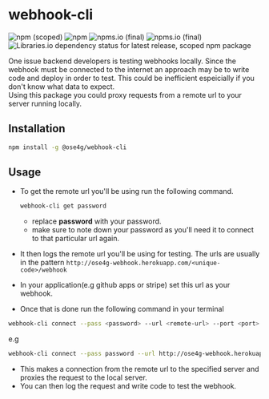 # webhook-cli

![npm (scoped)](https://img.shields.io/npm/v/@ose4g/webhook-cli)
![npm](https://img.shields.io/npm/dw/@ose4g/webhook-cli)
![npms.io (final)](https://img.shields.io/npms-io/maintenance-score/@ose4g/webhook-cli)
![npms.io (final)](https://img.shields.io/npms-io/quality-score/@ose4g/webhook-cli)
![Libraries.io dependency status for latest release, scoped npm package](https://img.shields.io/librariesio/release/npm/@ose4g/cron-manager)

One issue backend developers is testing webhooks locally.
Since the webhook must be connected to the internet an approach may be to write code and deploy in order to test.
This could be inefficient espeicially if you don't know what data to expect.  
Using this package you could proxy requests from a remote url to your server running locally.

## Installation

```bash
npm install -g @ose4g/webhook-cli
```

## Usage

- To get the remote url you'll be using run the following command.

  ```bash
  webhook-cli get password
  ```

  - replace **password** with your password.
  - make sure to note down your password as you'll need it to connect to that particular url again.

- It then logs the remote url you'll be using for testing. The urls are usually in the pattern `http://ose4g-webhook.herokuapp.com/<unique-code>/webhook`

- In your application(e.g github apps or stripe) set this url as your webhook.

- Once that is done run the following command in your terminal

```bash
webhook-cli connect --pass <password> --url <remote-url> --port <port> --path <path>
```

e.g

```bash
webhook-cli connect --pass password --url http://ose4g-webhook.herokuapp.com/<unique-code>/webhook --port 3000 --path /api/v1/webhook
```

- This makes a connection from the remote url to the specified server and proxies the request to the local server.
- You can then log the request and write code to test the webhook.
